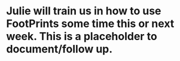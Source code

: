 # Julie will train us in how to use FootPrints some time this or next week. This is a placeholder to document/follow up.
